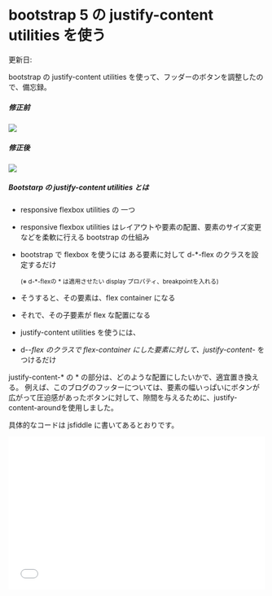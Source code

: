 # bootstrap 5 の justify-content utilities を使う

更新日:

bootstrap の justify-content utilities を使って、フッダーのボタンを調整したので、備忘録。

##### 修正前

![](http://localhost:3000/assets/7/footer-image-before-164e5e28c1d9974d9d30179eb70848dc1602229a0580b54050c6a22a01d814d4.jpg)

##### 修正後

![](http://localhost:3000/assets/7/footer-image-after-ed3bd3f070733e4da5b32b01471aca7cb14dc31b6ec38d18fb6a741e75e519f2.jpg)

##### Bootstarp の justify-content utilities とは

* responsive flexbox utilities の 一つ

* responsive flexbox utilities はレイアウトや要素の配置、要素のサイズ変更などを柔軟に行える bootstrap の仕組み
* bootstrap で flexbox を使うには ある要素に対して d-*-flex のクラスを設定するだけ

    <small class="fw-lighter">(※ <span class="badge bg-secondary rounded">d-*-flex</span>の * は適用させたい display プロパティ、breakpointを入れる)</small>

* そうすると、その要素は、flex container になる
* それで、その子要素が flex な配置になる
* justify-content utilities を使うには、

* d-*-flex のクラスで flex-container にした要素に対して、justify-content-* をつけるだけ

justify-content-* の * の部分は、どのような配置にしたいかで、適宜置き換える。
例えば、このブログのフッターについては、要素の幅いっぱいにボタンが広がって圧迫感があったボタンに対して、隙間を与えるために、justify-content-aroundを使用しました。

  具体的なコードは jsfiddle に書いてあるとおりです。

<iframe width="100%" height="300" src="//jsfiddle.net/jun_taka/b5wqg973/embedded/html,result/" allowfullscreen="allowfullscreen" allowpaymentrequest="" frameborder="0"></iframe>